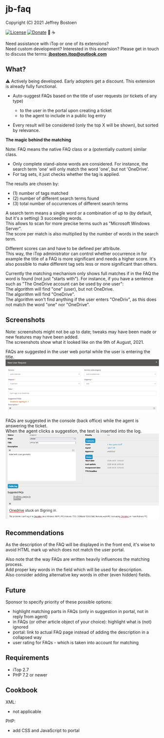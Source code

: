 # jb-faq
Copyright (C) 2021 Jeffrey Bostoen

[![License](https://img.shields.io/github/license/jbostoen/iTop-custom-extensions)](https://github.com/jbostoen/iTop-custom-extensions/blob/master/license.md)
[![Donate](https://img.shields.io/badge/Donate-PayPal-green.svg)](https://www.paypal.me/jbostoen)
🍻 ☕


Need assistance with iTop or one of its extensions?  
Need custom development? Interested in this extension?
Please get in touch to discuss the terms: **jbostoen.itop@outlook.com**

## What?

⚠ Actively being developed. Early adopters get a discount. This extension is already fully functional.

* Auto-suggest FAQs based on the title of user requests (or tickets of any type)
  * to the user in the portal upon creating a ticket
  * to the agent to include in a public log entry

* Every result will be considered (only the top X will be shown), but sorted by relevance.



**The magic behind the matching**

Note: FAQ means the native FAQ class or a (potentially custom) similar class.

* Only complete stand-alone words are considered. For instance, the search term 'one' will only match the word 'one', but not 'OneDrive'.
* For tag sets, it just checks whether the tag is applied.

The results are chosen by:
* (1) number of tags matched
* (2) number of different search terms found
* (3) total number of occurrences of different search terms

A search term means a single word or a combination of up to (by default, but it's a setting) 3 succeeding words.  
This allows to scan for more precise terms such as "Microsoft Windows Server".  
The score per match is also multiplied by the number of words in the search term.

Different scores can and have to be defined per attribute.  
This way, the iTop administrator can control whether occurrence in for example the title of a FAQ is more significant and needs a higher score. 
It's also possible to make different tag sets less or more significant than others.

Currently the matching mechanism only shows full matches if in the FAQ the word is found (not just "starts with").
For instance, if you have a sentence such as "The OneDrive account can be used by one user":  
The algorithm will find "one" (user), but not OneDrive.  
The algorithm will find "OneDrive".  
The algorithm won't find anything if the user enters "OneDriv", as this does not match the word "one" nor "OneDrive".


## Screenshots

Note: screenshots might not be up to date; tweaks may have been made or new features may have been added.  
The screenshots show what it looked like on the 9th of August, 2021.

FAQs are suggested in the user web portal while the user is entering the title.  
![Suggested FAQs in user web portal](screenshots/20210809_portal_new_userrequest.png)

FAQs are suggested in the console (back office) while the agent is answering the ticket.  
When the agent clicks a suggestion, the text is inserted into the log.  
![Suggested FAQs in back office](screenshots/20210809_backoffice_userrequest.png)

## Recommendations

As the description of the FAQ will be displayed in the front end, it's wise to avoid HTML mark up which does not match the user portal.

Also note that the way FAQs are written heavily influences the matching process.  
Add proper key words in the field which will be used for description.  
Also consider adding alternative key words in other (even hidden) fields.  


## Future

Sponsor to specify priority of these possible options:

* highlight matching parts in FAQs (only in suggestion in portal, not in reply from agent)
* in FAQs (or other article object of your choice): highlight what is (not) ignored
* portal: link to actual FAQ page instead of adding the description in a collapsed way
* user rating for FAQs - which is taken into account for matching


## Requirements

* iTop 2.7
* PHP 7.2 or newer


## Cookbook

XML:
* not applicable

PHP:
* add CSS and JavaScript to portal


